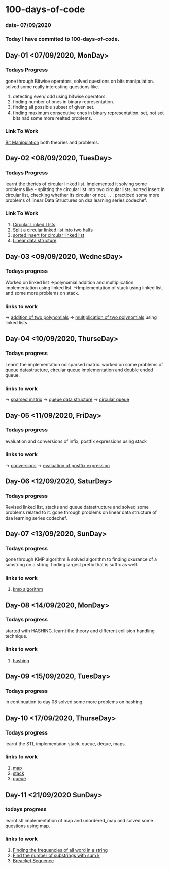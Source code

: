 # 100-days-of-code 
### date- 07/09/2020
### Today I have commited to 100-days-of-code. 

## Day-01 <07/09/2020, MonDay>
### Todays Progress
gone through Bitwise operators, solved questions on bits manipulation.
solved some really interesting questions like.
1. detecting even/ odd using bitwise operators.
2. finding number of ones in binary representation.
3. finding all possible subset of given set.
4. finding maximum consecutive ones in binary representation.
set, not set bits nad some more realted problems.

### Link To Work
[Bit Manipulation](https://www.hackerearth.com/practice/basic-programming/bit-manipulation/basics-of-bit-manipulation/tutorial/)
both theories and problems.

## Day-02 <08/09/2020, TuesDay>
### Todays Progress
learnt the theries of circular linked list. Implemented it solving some problems like - splitting the circular list into two circular lists, sorted insert in circular list, checking whether its circular or not. . . .
practiced some more problems of linear Data Structures on dsa learning series codechef.

### Link To Work
1. [Circular Linked LIsts](https://www.geeksforgeeks.org/circular-linked-list/)
2. [Split a circular linked list into two halfs](https://www.geeksforgeeks.org/split-a-circular-linked-list-into-two-halves/?ref=lbp)
3. [sorted insert for circular linked list](https://www.geeksforgeeks.org/sorted-insert-for-circular-linked-list/?ref=lbp)
4. [Linear data structure](https://www.codechef.com/LRNDSA02)


## Day-03 <09/09/2020, WednesDay>
### Todays progress
Worked on linked list
->polynomial addition and multiplication implementation using linked list.
->Implementation of stack using linked list.
and some more problems on stack.

### links to work
-> [addition of two polynomials](https://www.geeksforgeeks.org/adding-two-polynomials-using-linked-list/)
-> [multiplication of two polynomials](https://www.geeksforgeeks.org/multiplication-of-two-polynomials-using-linked-list/) using linked lists


## Day-04 <10/09/2020, ThurseDay>
### Todays progress
Learnt the implementation od sparsed matrix. 
worked on some problems of queue datastructure, circular queue implementation and 
double ended queue.

### links to work
-> [sparsed matrix](https://www.geeksforgeeks.org/multiplication-of-two-polynomials-using-linked-list/)
-> [queue data structure](https://www.geeksforgeeks.org/queue-data-structure/)
-> [circular queue](https://www.techiedelight.com/circular-queue-implementation-c/)

## Day-05 <11/09/2020, FriDay>
### Todays progress
evaluation and conversions of infix, postfix expressions using stack

### links to work
-> [conversions](https://medium.com/@souvikhaldar/how-to-convert-an-infix-expression-to-prefix-or-postfix-expression-7987cb1a2284)
-> [evaluation of postfix expression](https://www.geeksforgeeks.org/stack-set-4-evaluation-postfix-expression/)


## Day-06 <12/09/2020, SaturDay>
### Todays progress
Revised linked list, stacks and queue datastructure and solved some problems related to it.
gone through problems on linear data structure of dsa learning series codechef.


## Day-07 <13/09/2020, SunDay>
### Todays progress
gone through KMP algorithm & solved
algorithm to finding oxurance of a substring on a string.
finding largest prefix that is suffix as well.

### links to work
1. [kmp algorithm](https://www.geeksforgeeks.org/kmp-algorithm-for-pattern-searching/)

## Day-08 <14/09/2020, MonDay>
### Todays progress
started with HASHING.
learnt the theory and different collision handling technique.

### links to work
1. [hashing](https://www.geeksforgeeks.org/hashing-data-structure/)

## Day-09 <15/09/2020, TuesDay>
### Todays progress
in continuation to day 08 solved some more problems on hashing.

## Day-10 <17/09/2020, ThurseDay>
### Todays progress
learnt the STL implementaion stack, queue, deque, maps.

### links to work
1. [map](https://www.geeksforgeeks.org/map-associative-containers-the-c-standard-template-library-stl/)
2. [stack](https://www.geeksforgeeks.org/stack-in-cpp-stl/)
3. [queue](https://www.geeksforgeeks.org/queue-cpp-stl/)


## Day-11 <21/09/2020 SunDay>
### todays progress
learnt stl implementation of map and unordered_map and solved some questions using map.

### links to work
1. [Finding the frequencies of all word in a string](https://www.geeksforgeeks.org/unordered_map-in-cpp-stl/)
2. [Find the number of substrings with sum k](https://www.geeksforgeeks.org/number-subarrays-sum-exactly-equal-k/)
3. [Breacket Sequence](https://www.hackerearth.com/practice/data-structures/arrays/1-d/practice-problems/algorithm/bracket-sequence-1-40eab940/)

